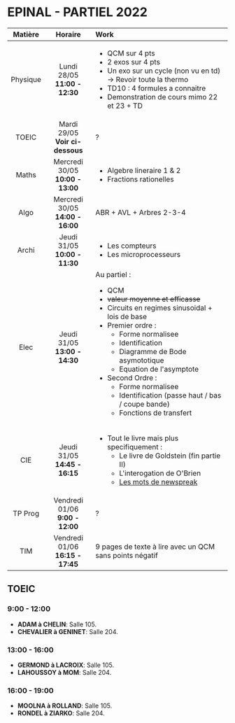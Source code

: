 EPINAL - PARTIEL 2022
=====================

| Matière  | Horaire                               | Work |
|:--------:|:-------------------------------------:|:-----|
| Physique | Lundi 28/05 <br> **11:00 - 12:30**    | <ul><li>QCM sur 4 pts</li><li>2 exos sur 4 pts</li><li>Un exo sur un cycle (non vu en td) -> Revoir toute la thermo</li><li>TD10 : 4 formules a connaitre</li><li> Demonstration de cours mimo 22 et 23 + TD </li></ul> |
| TOEIC    | Mardi 29/05 <br> **Voir ci-dessous**  | ?    |
| Maths    | Mercredi 30/05 <br> **10:00 - 13:00** | <ul><li>Algebre lineraire 1 & 2</li><li>Fractions rationelles</li></ul> |
| Algo     | Mercredi 30/05 <br> **14:00 - 16:00** | ABR + AVL + Arbres 2-3-4 |
| Archi    | Jeudi 31/05 <br> **10:00 - 11:30**    | <ul><li>Les compteurs</li><li>Les microprocesseurs</li></ul> |
| Elec     | Jeudi 31/05 <br> **13:00 - 14:30**    | Au partiel : <ul><li>QCM</li><li>~~valeur moyenne et efficasse~~</li><li>Circuits en regimes sinusoidal + lois de base</li><li>Premier ordre : <ul><li>Forme normalisee</li><li>Identification</li><li>Diagramme de Bode asymototique</li><li>Equation de l'asymptote</li></ul></li><li>Second Ordre : <ul><li>Forme normalisee</li><li>Identification (passe haut / bas / coupe bande) </li> <li>Fonctions de transfert</li></ul></li></ul> |
| CIE      | Jeudi 31/05 <br> **14:45 - 16:15**    | <ul><li>Tout le livre mais plus specifiquement : <ul><li>Le livre de Goldstein (fin partie II)</li><li> L'interogation de O'Brien</li><li> [Les mots de newspreak](https://en.wikipedia.org/wiki/List_of_Newspeak_words) </li></ul></li></ul> |
| TP Prog  | Vendredi 01/06 <br> **9:00 - 12:00**  | ?     |
| TIM      | Vendredi 01/06 <br> **16:15 - 17:45** | 9 pages de texte à lire avec un QCM sans points négatif     |

## TOEIC
### 9:00 - 12:00
- **ADAM à CHELIN**: Salle 105.
- **CHEVALIER à GENINET**: Salle 204.

### 13:00 - 16:00
- **GERMOND à LACROIX**: Salle 105.
- **LAHOUSSOY à MOM**: Salle 204.

### 16:00 - 19:00
- **MOOLNA à ROLLAND**: Salle 105.
- **RONDEL à ZIARKO**: Salle 204.
